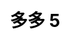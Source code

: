 ---
title: 多多 5
layout: toto_5/list
description: 幸运游戏 多多 5, 中奖即可获得十万幸运积分大奖.
js: ["js/sound.js", "js/i19n.js", "js/game/toto_5/share.js", "js/game/toto_5/list.js"]
css: ["css/game/toto_5/toto_5.css"]
---